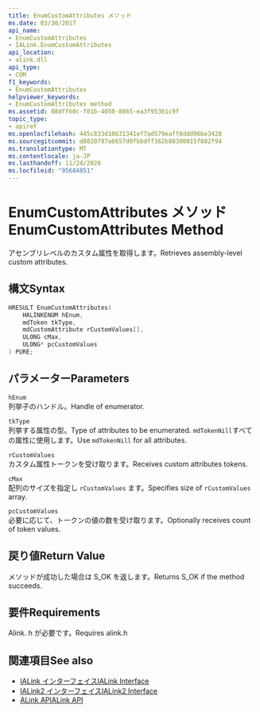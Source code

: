 ```yaml
---
title: EnumCustomAttributes メソッド
ms.date: 03/30/2017
api_name:
- EnumCustomAttributes
- IALink.EnumCustomAttributes
api_location:
- alink.dll
api_type:
- COM
f1_keywords:
- EnumCustomAttributes
helpviewer_keywords:
- EnumCustomAttributes method
ms.assetid: 08dff60c-f01b-4050-8865-ea3f95361c9f
topic_type:
- apiref
ms.openlocfilehash: 445c833d10631341ef7ad579eaff8ddd96be3428
ms.sourcegitcommit: d8020797a6657d0fbbdff362b80300815f682f94
ms.translationtype: MT
ms.contentlocale: ja-JP
ms.lasthandoff: 11/24/2020
ms.locfileid: "95684851"
---
```

# <a name="enumcustomattributes-method"></a><span data-ttu-id="19189-102">EnumCustomAttributes メソッド</span><span class="sxs-lookup"><span data-stu-id="19189-102">EnumCustomAttributes Method</span></span>

<span data-ttu-id="19189-103">アセンブリレベルのカスタム属性を取得します。</span><span class="sxs-lookup"><span data-stu-id="19189-103">Retrieves assembly-level custom attributes.</span></span>  
  
## <a name="syntax"></a><span data-ttu-id="19189-104">構文</span><span class="sxs-lookup"><span data-stu-id="19189-104">Syntax</span></span>  
  
```cpp  
HRESULT EnumCustomAttributes(  
    HALINKENUM hEnum,  
    mdToken tkType,  
    mdCustomAttribute rCustomValues[],  
    ULONG cMax,  
    ULONG* pcCustomValues  
) PURE;  
```  
  
## <a name="parameters"></a><span data-ttu-id="19189-105">パラメーター</span><span class="sxs-lookup"><span data-stu-id="19189-105">Parameters</span></span>  

 `hEnum`  
 <span data-ttu-id="19189-106">列挙子のハンドル。</span><span class="sxs-lookup"><span data-stu-id="19189-106">Handle of enumerator.</span></span>  
  
 `tkType`  
 <span data-ttu-id="19189-107">列挙する属性の型。</span><span class="sxs-lookup"><span data-stu-id="19189-107">Type of attributes to be enumerated.</span></span> <span data-ttu-id="19189-108">`mdTokenNill`すべての属性に使用します。</span><span class="sxs-lookup"><span data-stu-id="19189-108">Use `mdTokenNill` for all attributes.</span></span>  
  
 `rCustomValues`  
 <span data-ttu-id="19189-109">カスタム属性トークンを受け取ります。</span><span class="sxs-lookup"><span data-stu-id="19189-109">Receives custom attributes tokens.</span></span>  
  
 `cMax`  
 <span data-ttu-id="19189-110">配列のサイズを指定し `rCustomValues` ます。</span><span class="sxs-lookup"><span data-stu-id="19189-110">Specifies size of `rCustomValues` array.</span></span>  
  
 `pcCustomValues`  
 <span data-ttu-id="19189-111">必要に応じて、トークンの値の数を受け取ります。</span><span class="sxs-lookup"><span data-stu-id="19189-111">Optionally receives count of token values.</span></span>  
  
## <a name="return-value"></a><span data-ttu-id="19189-112">戻り値</span><span class="sxs-lookup"><span data-stu-id="19189-112">Return Value</span></span>  

 <span data-ttu-id="19189-113">メソッドが成功した場合は S_OK を返します。</span><span class="sxs-lookup"><span data-stu-id="19189-113">Returns S_OK if the method succeeds.</span></span>  
  
## <a name="requirements"></a><span data-ttu-id="19189-114">要件</span><span class="sxs-lookup"><span data-stu-id="19189-114">Requirements</span></span>  

 <span data-ttu-id="19189-115">Alink. h が必要です。</span><span class="sxs-lookup"><span data-stu-id="19189-115">Requires alink.h</span></span>  
  
## <a name="see-also"></a><span data-ttu-id="19189-116">関連項目</span><span class="sxs-lookup"><span data-stu-id="19189-116">See also</span></span>

- [<span data-ttu-id="19189-117">IALink インターフェイス</span><span class="sxs-lookup"><span data-stu-id="19189-117">IALink Interface</span></span>](ialink-interface.md)
- [<span data-ttu-id="19189-118">IALink2 インターフェイス</span><span class="sxs-lookup"><span data-stu-id="19189-118">IALink2 Interface</span></span>](ialink2-interface.md)
- [<span data-ttu-id="19189-119">ALink API</span><span class="sxs-lookup"><span data-stu-id="19189-119">ALink API</span></span>](index.md)
